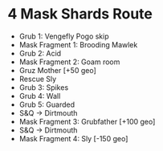 # 4 Mask Shards Route

- Grub 1: Vengefly Pogo skip
- Mask Fragment 1: Brooding Mawlek
- Grub 2: Acid
- Mask Fragment 2: Goam room
- Gruz Mother [+50 geo]
- Rescue Sly
- Grub 3: Spikes
- Grub 4: Wall
- Grub 5: Guarded
- S&Q -> Dirtmouth
- Mask Fragment 3: Grubfather [+100 geo]
- S&Q -> Dirtmouth
- Mask Fragment 4: Sly [-150 geo]
